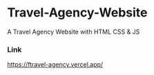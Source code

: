 # Travel-Agency-Website
 A Travel Agency Website with HTML CSS & JS

 ### Link
 https://ftravel-agency.vercel.app/

